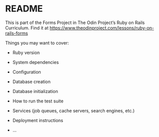 # README

This is part of the Forms Project in The Odin Project’s Ruby on Rails Curriculum. Find it at https://www.theodinproject.com/lessons/ruby-on-rails-forms


Things you may want to cover:

* Ruby version

* System dependencies

* Configuration

* Database creation

* Database initialization

* How to run the test suite

* Services (job queues, cache servers, search engines, etc.)

* Deployment instructions

* ...
